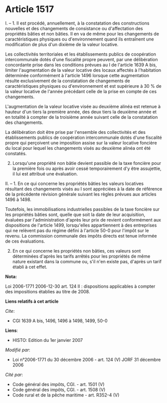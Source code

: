 # Article 1517

I. – 1. Il est procédé, annuellement, à la constatation des constructions nouvelles et des changements de consistance ou
d'affectation des propriétés bâties et non bâties. Il en va de même pour les changements de caractéristiques physiques ou
d'environnement quand ils entraînent une modification de plus d'un dixième de la valeur locative.

Les collectivités territoriales et les établissements publics de coopération intercommunale dotés d'une fiscalité propre
peuvent, par une délibération concordante prise dans les conditions prévues au I de l'article 1639 A bis, limiter
l'augmentation de la valeur locative des locaux affectés à l'habitation déterminée conformément à l'article 1496 lorsque
cette augmentation résulte exclusivement de la constatation de changements de caractéristiques physiques ou d'environnement
et est supérieure à 30 % de la valeur locative de l'année précédant celle de la prise en compte de ces changements.

L'augmentation de la valeur locative visée au deuxième alinéa est retenue à hauteur d'un tiers la première année, des deux
tiers la deuxième année et en totalité à compter de la troisième année suivant celle de la constatation des changements.

La délibération doit être prise par l'ensemble des collectivités et des établissements publics de coopération intercommunale
dotés d'une fiscalité propre qui perçoivent une imposition assise sur la valeur locative foncière du local pour lequel les
changements visés au deuxième alinéa ont été constatés.

2. Lorsqu'une propriété non bâtie devient passible de la taxe foncière pour la première fois ou après avoir cessé
temporairement d'y être assujettie, il lui est attribué une évaluation.

II. – 1. En ce qui concerne les propriétés bâties les valeurs locatives résultant des changements visés au I sont appréciées
à la date de référence de la précédente révision générale suivant les règles prévues aux articles 1496 à 1498.

Toutefois, les immobilisations industrielles passibles de la taxe foncière sur les propriétés bâties sont, quelle que soit la
date de leur acquisition, évaluées par l'administration d'après leur prix de revient conformément aux dispositions de
l'article 1499, lorsqu'elles appartiennent à des entreprises qui ne relèvent pas du régime défini à l'article 50-0 pour
l'impôt sur le revenu. La commission communale des impôts directs est tenue informée de ces évaluations.

2. En ce qui concerne les propriétés non bâties, ces valeurs sont déterminées d'après les tarifs arrêtés pour les propriétés
de même nature existant dans la commune ou, s'il n'en existe pas, d'après un tarif établi à cet effet.

**Nota:**

Loi 2006-1771 2006-12-30 art. 124 II : dispositions applicables à compter des impositions établies au titre de 2008.

**Liens relatifs à cet article**

_Cite_:

  - CGI 1639 A bis, 1496, 1496 à 1498, 1499, 50-0

**Liens**:

  - HISTO: Edition du 1er janvier 2007

_Modifié par_:

  - Loi n°2006-1771 du 30 décembre 2006 - art. 124 (V) JORF 31 décembre 2006

_Cité par_:

  - Code général des impôts, CGI. - art. 1501 (V)
  - Code général des impôts, CGI. - art. 1508 (V)
  - Code rural et de la pêche maritime - art. R352-4 (V)
